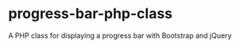 progress-bar-php-class
======================

A PHP class for displaying a progress bar with Bootstrap and jQuery
